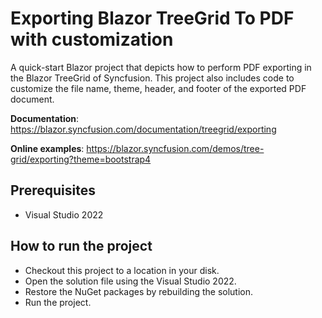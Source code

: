 # Exporting Blazor TreeGrid To PDF with customization

A quick-start Blazor project that depicts how to perform PDF exporting in the Blazor TreeGrid of Syncfusion. This project also includes code to customize the file name, theme, header, and footer of the exported PDF document.

**Documentation**: https://blazor.syncfusion.com/documentation/treegrid/exporting

**Online examples**: https://blazor.syncfusion.com/demos/tree-grid/exporting?theme=bootstrap4

## Prerequisites

* Visual Studio 2022

## How to run the project

* Checkout this project to a location in your disk.
* Open the solution file using the Visual Studio 2022.
* Restore the NuGet packages by rebuilding the solution.
* Run the project.
